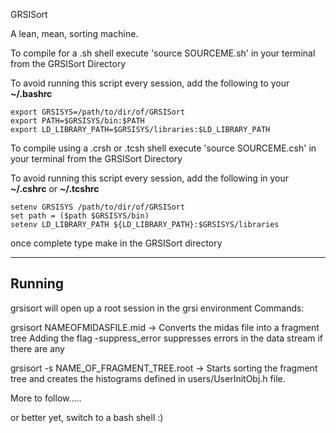 GRSISort

A lean, mean, sorting machine. 

To compile for a .sh shell execute 'source SOURCEME.sh' in your terminal from the GRSISort Directory

To avoid running this script every session, add the following to your **~/.bashrc**
```
export GRSISYS=/path/to/dir/of/GRSISort
export PATH=$GRSISYS/bin:$PATH
export LD_LIBRARY_PATH=$GRSISYS/libraries:$LD_LIBRARY_PATH
```

To compile using a .crsh or .tcsh shell execute 'source SOURCEME.csh' in your terminal from the GRSISort Directory

To avoid running this script every session, add the following in your **~/.cshrc**  or **~/.tcshrc** 
```
setenv GRSISYS /path/to/dir/of/GRSISort
set path = ($path $GRSISYS/bin)
setenv LD_LIBRARY_PATH ${LD_LIBRARY_PATH}:$GRSISYS/libraries
```

once complete type make in the GRSISort directory

-----------------------------------------
Running
-----------------------------------------
grsisort will open up a root session in the grsi environment
Commands:

grsisort NAMEOFMIDASFILE.mid -> Converts the midas file into a fragment tree
Adding the flag -suppress_error suppresses errors in the data stream if there are any

grsisort -s NAME_OF_FRAGMENT_TREE.root -> Starts sorting the fragment tree and creates the histograms defined in users/UserInitObj.h file.


More to follow.....

or better yet, switch to a bash shell :)
